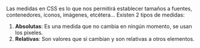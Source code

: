 Las medidas en CSS es lo que nos permitirá establecer tamaños a fuentes, contenedores, iconos, imágenes, etcétera... Existen 2 tipos de medidas:

1. **Absolutas**: Es una medida que no cambia en ningún momento, se usan los pixeles.
2. **Relativas**: Son valores que sí cambian y son relativas a otros elementos.